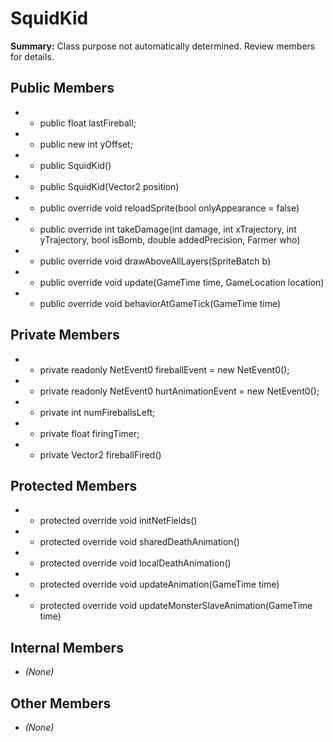 # SquidKid

**Summary:** Class purpose not automatically determined. Review members for details.

## Public Members
- - public float lastFireball;
- - public new int yOffset;
- - public SquidKid()
- - public SquidKid(Vector2 position)
- - public override void reloadSprite(bool onlyAppearance = false)
- - public override int takeDamage(int damage, int xTrajectory, int yTrajectory, bool isBomb, double addedPrecision, Farmer who)
- - public override void drawAboveAllLayers(SpriteBatch b)
- - public override void update(GameTime time, GameLocation location)
- - public override void behaviorAtGameTick(GameTime time)

## Private Members
- - private readonly NetEvent0 fireballEvent = new NetEvent0();
- - private readonly NetEvent0 hurtAnimationEvent = new NetEvent0();
- - private int numFireballsLeft;
- - private float firingTimer;
- - private Vector2 fireballFired()

## Protected Members
- - protected override void initNetFields()
- - protected override void sharedDeathAnimation()
- - protected override void localDeathAnimation()
- - protected override void updateAnimation(GameTime time)
- - protected override void updateMonsterSlaveAnimation(GameTime time)

## Internal Members
- *(None)*

## Other Members
- *(None)*
